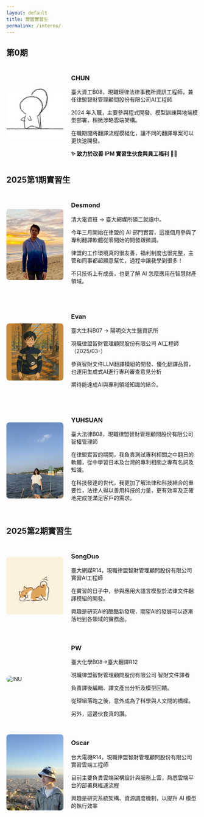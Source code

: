 ```yaml
---
layout: default
title: 歷屆實習生
permalink: /interns/
---
```


<h2>第0期</h2>

<div style="display: flex; align-items: center; margin: 20px 0;">
  <img src="/assets/images/CHUN.jpeg" alt="CHUN" style="width:150px; border-radius: 8px; margin-right:20px;">
  <div>
    <h3>CHUN</h3>
      <p>臺大資工B08，現職理律法律事務所資訊工程師，兼任律盟智財管理顧問股份有限公司AI工程師</p>  
      <p>2024 年入職，主要參與程式開發、模型訓練與地端模型部署，稍微涉略雲端架構。</p>  
      <p>在職期間將翻譯流程模組化，讓不同的翻譯專案可以更快速開發。</p>
      <p><strong>✨ 致力於改善 IPM 實習生伙食與員工福利 🍱💡</strong></p>
  </div>
</div>

<h2>2025第1期實習生</h2>
<div style="display: flex; align-items: center; margin: 20px 0;">
  <img src="/assets/images/Desmond.png" alt="Desmond" style="width:150px; border-radius: 8px; margin-right:20px;">
  <div>
    <h3>Desmond</h3>
      <p>清大電資班 → 臺大網媒所碩二就讀中。</p>
      <p>今年三月開始在律盟的 AI 部門實習，這幾個月參與了專利翻譯軟體從零開始的開發跟微調。</p>
      <p>律盟的工作環境真的很友善，福利制度也很完整，主管和同事都超願意幫忙，過程中讓我學到很多！</p>
      <p>不只技術上有成長，也更了解 AI 怎麼應用在智慧財產領域。</p>
      <br>
  </div>
</div>
<div style="display: flex; align-items: center; margin: 20px 0;">
  <img src="/assets/images/Evan.png" alt="Evan" style="width:150px; border-radius: 8px; margin-right:20px;">
  <div>
    <h3>Evan</h3>
      <p>臺大生科B07 → 陽明交大生醫資訊所</p>
      <p>現職律盟智財管理顧問股份有限公司 AI工程師（2025/03-）</p>
      <p>參與智財文件LLM翻譯模組的開發、優化翻譯品質，也運用生成式AI進行專利審查意見分析</p>
      <p>期待能達成AI與專利領域知識的結合。</p>
      <br>
  </div>
</div>
<div style="display: flex; align-items: center; margin: 20px 0;">
  <img src="/assets/images/YUHSUAN.jpg" alt="YUHSUAN" style="width:150px; border-radius: 8px; margin-right:20px;">
  <div>
    <h3>YUHSUAN</h3>
      <p>臺大法律B08，現職律盟智財管理顧問股份有限公司智權管理師</p>  
      <p>在律盟實習的期間，我負責測試專利相關之中翻日的軟體，從中學習日本及台灣的專利相關之專有名詞及知識。</p>
      <p>在科技發達的世代，我更加了解法律和科技結合的重要性，法律人得以善用科技的力量，更有效率及正確地完成並滿足客戶的需求。</p>
      <br>
  </div>
</div>
<h2>2025第2期實習生</h2>
<div style="display: flex; align-items: center; margin: 20px 0;">
  <img src="/assets/images/SongDuo.jpeg" alt="SongDuo" style="width:150px; border-radius: 8px; margin-right:20px;">
  <div>
    <h3>SongDuo</h3>
      <p>臺大網媒R14，現職律盟智財管理顧問股份有限公司 實習AI工程師</p>  
      <p>在實習的日子中，參與應用大語言模型於法律文件翻譯模組的開發。</p> 
      <p>興趣是研究AI的酷酷新發現，期望AI的發展可以逐漸落地到各領域的實務面。</p> 
    
  </div>
</div>
<div style="display: flex; align-items: center; margin: 20px 0;">
  <img src="/assets/images/INU.jpg" alt="INU" style="width:150px; border-radius: 8px; margin-right:20px;">
  <div>
    <h3>PW</h3>
      <p>臺大化學B08→臺大翻譯R12</p>  
      <p>現職律盟智財管理顧問股份有限公司 智財文件譯者</p> 
      <p>負責譯後編輯、譯文產出分析及模型回饋。</p> 
      <p>從理組落跑之後，意外成為了科學與人文間的橋樑。</p>
      <p>另外，這邊伙食真的讚。</p>
    
  </div>
</div>
<div style="display: flex; align-items: center; margin: 20px 0;">
  <img src="/assets/images/INQ.jpeg" alt="INQ" style="width:150px; border-radius: 8px; margin-right:20px;">
  <div>
    <h3>Oscar</h3>
      <p>台大電機R14，現職律盟智財管理顧問股份有限公司 實習雲端工程師</p>  
      <p>目前主要負責雲端架構設計與服務上雲，熟悉雲端平台的部署與維運流程</p>
      <p>興趣是研究系統架構、資源調度機制，以提升 AI 模型的執行效率</p>
    
  </div>
</div>
